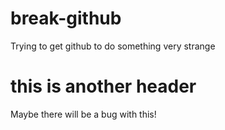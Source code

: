 break-github
============

Trying to get github to do something very strange

this is another header
======================

Maybe there will be a bug with this!

